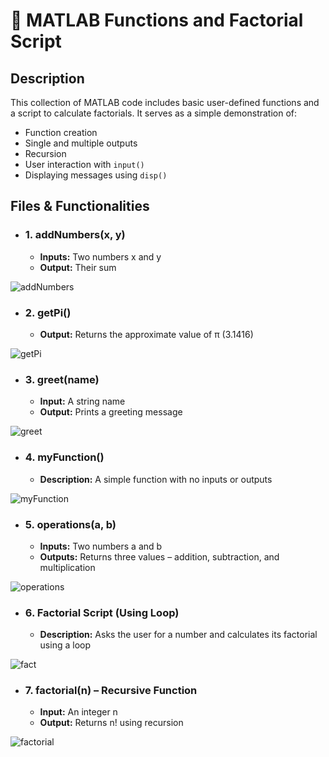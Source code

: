 # 📌 MATLAB Functions and Factorial Script
## Description
This collection of MATLAB code includes basic user-defined functions and a script to calculate factorials. It serves as a simple demonstration of:
- Function creation
- Single and multiple outputs
- Recursion
- User interaction with ```input()```
- Displaying messages using ```disp()```

## Files & Functionalities
- ### 1. addNumbers(x, y)
  - **Inputs:** Two numbers x and y
  - **Output:** Their sum

![addNumbers](https://github.com/user-attachments/assets/ed818a49-e836-42a2-9db2-ea9112fdc494)

- ### 2. getPi()
  - **Output:** Returns the approximate value of π (3.1416)

![getPi](https://github.com/user-attachments/assets/d46290be-8347-4f24-827c-3db34eecba49)

- ### 3. greet(name)
  - **Input:** A string name
  - **Output:** Prints a greeting message

![greet](https://github.com/user-attachments/assets/c758b905-8e52-474d-bdba-9b01ee0ea985)

- ### 4. myFunction()
  - **Description:** A simple function with no inputs or outputs

![myFunction](https://github.com/user-attachments/assets/7a143d8f-445b-444c-9046-d3a760826f5b)

- ### 5. operations(a, b)
  - **Inputs:** Two numbers a and b
  - **Outputs:** Returns three values – addition, subtraction, and multiplication

![operations](https://github.com/user-attachments/assets/3c3008b6-db5d-42df-ad50-12ed090225ce)

- ### 6. Factorial Script (Using Loop)
  - **Description:** Asks the user for a number and calculates its factorial using a loop

![fact](https://github.com/user-attachments/assets/12e3aa1a-693c-4bbb-a0f8-dbd652a389bb)

- ### 7. factorial(n) – Recursive Function
  - **Input:** An integer n
  - **Output:** Returns n! using recursion

![factorial](https://github.com/user-attachments/assets/3e749616-4b24-46d3-ad72-281364da18c4)
